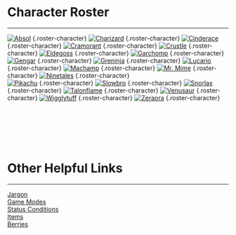 # Character Roster

-------

[![Absol](https://unite.pokemon.com/images/pokemon/absol/roster/roster-absol.png)](/unite-stadium/character/absol) {.roster-character} 
[![Charizard](https://unite.pokemon.com/images/pokemon/charizard/roster/roster-charizard.png)](/unite-stadium/character/charizard) {.roster-character} 
[![Cinderace](https://unite.pokemon.com/images/pokemon/cinderace/roster/roster-cinderace.png)](/unite-stadium/character/cinderace) {.roster-character} 
[![Cramorant](https://unite.pokemon.com/images/pokemon/cramorant/roster/roster-cramorant.png)](/unite-stadium/character/cramorant) {.roster-character} 
[![Crustle](https://unite.pokemon.com/images/pokemon/crustle/roster/roster-crustle.png)](/unite-stadium/character/crustle) {.roster-character} 
[![Eldegoss](https://unite.pokemon.com/images/pokemon/eldegoss/roster/roster-eldegoss.png)](/unite-stadium/character/eldegoss) {.roster-character} 
[![Garchomp](https://unite.pokemon.com/images/pokemon/garchomp/roster/roster-garchomp.png)](/unite-stadium/character/garchomp) {.roster-character} 
[![Gengar](https://unite.pokemon.com/images/pokemon/gengar/roster/roster-gengar.png)](/unite-stadium/character/gengar) {.roster-character} 
[![Greninja](https://unite.pokemon.com/images/pokemon/greninja/roster/roster-greninja.png)](/unite-stadium/character/greninja) {.roster-character} 
[![Lucario](https://unite.pokemon.com/images/pokemon/lucario/roster/roster-lucario.png)](/unite-stadium/character/lucario) {.roster-character} 
[![Machamp](https://unite.pokemon.com/images/pokemon/machamp/roster/roster-machamp.png)](/unite-stadium/character/machamp) {.roster-character} 
[![Mr. Mime](https://unite.pokemon.com/images/pokemon/mr-mime/roster/roster-mr-mime.png)](/unite-stadium/character/mr_mime) {.roster-character}
[![Ninetales](https://unite.pokemon.com/images/pokemon/alolan-ninetales/roster/roster-alolan-ninetales.png)](/unite-stadium/character/ninetales_alola) {.roster-character}  
[![Pikachu](https://unite.pokemon.com/images/pokemon/pikachu/roster/roster-pikachu.png)](/unite-stadium/character/pikachu) {.roster-character} 
[![Slowbro](https://unite.pokemon.com/images/pokemon/slowbro/roster/roster-slowbro.png)](/unite-stadium/character/slowbro) {.roster-character} 
[![Snorlax](https://unite.pokemon.com/images/pokemon/snorlax/roster/roster-snorlax.png)](/unite-stadium/character/snorlax) {.roster-character} 
[![Talonflame](https://unite.pokemon.com/images/pokemon/talonflame/roster/roster-talonflame.png)](/unite-stadium/character/talonflame) {.roster-character} 
[![Venusaur](https://unite.pokemon.com/images/pokemon/venusaur/roster/roster-venusaur.png)](/unite-stadium/character/venusaur) {.roster-character} 
[![Wigglytuff](https://unite.pokemon.com/images/pokemon/wigglytuff/roster/roster-wigglytuff.png)](/unite-stadium/character/wigglytuff) {.roster-character} 
[![Zeraora](https://unite.pokemon.com/images/pokemon/zeraora/roster/roster-zeraora.png)](/unite-stadium/character/zeraora) {.roster-character} 


<br/><br/>

<br/><br/>


# Other Helpful Links

-------
[Jargon](/unite-stadium/page/jargons)   
[Game Modes](/unite-stadium/page/game-modes)  
[Status Conditions](/unite-stadium/page/status-conditions)  
[Items](/unite-stadium/page/items)  
[Berries](/unite-stadium/page/berries)   
